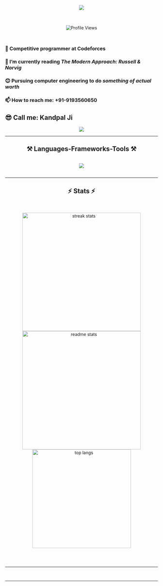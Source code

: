 <!-- Original Readme.md credit https://github.com/taqui-786/ -->

<h1 align="center">
<img src="https://readme-typing-svg.herokuapp.com/?font=Righteous&size=35&center=true&vCenter=true&width=500&height=70&duration=4000&lines=Hi+There!+👋;I'm+Shubham+Kandpal!;" />
</h1>

<div align="center" style="margin:50px">
  <img src="https://komarev.com/ghpvc/?username=Shubham-kpl&style=flat-square&color=blue" alt="Profile Views" />
</div>

<h3> 🌱 Competitive programmer at Codeforces </h3>
<h3> 🤖 I’m currently reading <i>The Modern Approach: Russell & Norvig</i> </h3>
<h3> 😊 Pursuing computer engineering to do <i>something of actual worth</i> </h3>
<h3> 📫 How to reach me: +91-9193560650</h3>
<h2> 😎 Call me: Kandpal Ji </h2>

<div align="center"> 
  <a href="mailto:codewithsk27@gmail.com" target="_blank">
    <img src="https://img.shields.io/badge/Gmail-333333?style=for-the-badge&logo=gmail&logoColor=red" target="_blank" />
  </a>
</div>

 <hr/>
 
<h2 align="center">⚒️ Languages-Frameworks-Tools ⚒️</h2>
<br/>
<div align="center">
    <img src="https://skillicons.dev/icons?i=html,css,bootstrap,vscode,cpp,c,github" />
<!--     <img src="https://skillicons.dev/icons?i=react,bootstrap,html,css,vscode,github,tailwind" />
    <img src="https://skillicons.dev/icons?i=nodejs,python,javascript,typescript,express,mysql" /><br> -->
</div>

<br/>
<hr/>

<h2 align="center">⚡ Stats ⚡</h2>
<br>
<br>
<div align=center>
  <img width=390 src="https://github-readme-streak-stats-salesp07.vercel.app/?user=Shubham-kpl&count_private=true&theme=react&border_radius=10" alt="streak stats"/>
  <img width=390 src="https://github-readme-stats-salesp07.vercel.app/api?username=Shubham-kpl&count_private=true&show_icons=true&theme=react&rank_icon=github&border_radius=10" alt="readme stats" />
  <br/>
  <img width=325 align="center" src="https://github-readme-stats-salesp07.vercel.app/api/top-langs/?username=Shubham-kpl&hide=HTML&langs_count=8&layout=compact&theme=react&border_radius=10&size_weight=0.5&count_weight=0.5&exclude_repo=github-readme-stats" alt="top langs" />
</div>

<br/><br/>

<hr/>

<br/>
<hr/>
